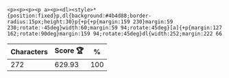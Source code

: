`<p><p><p><p a><p><dl><style>*{position:fixed}p,dl{background:#4b4d88;border-radius:15px;height:30}p{+p{+p{margin:159 230}margin:59 230;rotate:-45deg}width:60;margin:59 94;rotate:45deg}[a]{+p{margin:127 162;rotate:90deg}margin:159 94;rotate:45deg}dl{width:252;margin:222 66`

| Characters | Score 🏆 | %   |
| ---------- | -------- | --- |
| 272        | 629.93   | 100 |
